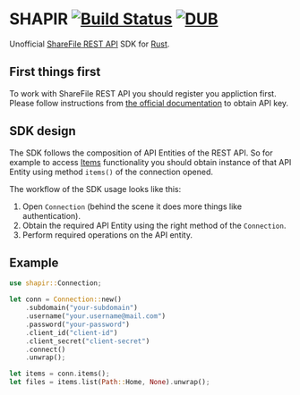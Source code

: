 # SHAPIR [![Build Status](https://travis-ci.org/workanator/shapir.svg?branch=master)](https://travis-ci.org/workanator/shapir) [![DUB](https://img.shields.io/dub/l/vibe-d.svg)](https://github.com/workanator/shapir/blob/master/LICENSE)  
Unofficial [ShareFile REST API](http://api.sharefile.com/rest/) SDK for [Rust](https://www.rust-lang.org/).

## First things first

To work with ShareFile REST API you should register you appliction first. Please follow instructions from [the official documentation](http://api.sharefile.com/rest/login.aspx?displayMessage=1&referrer=/rest/oauth2-request.aspx) to obtain API key.

## SDK design

The SDK follows the composition of API Entities of the REST API. So for example to access [Items](http://api.sharefile.com/rest/docs/resource.aspx?name=Items) functionality you should obtain instance of that API Entity using method `items()` of the connection opened.

The workflow of the SDK usage looks like this:

1. Open `Connection` (behind the scene it does more things like authentication).  
2. Obtain the required API Entity using the right method of the `Connection`.  
3. Perform required operations on the API entity.  

## Example

```rust
use shapir::Connection;

let conn = Connection::new()
	.subdomain("your-subdomain")
	.username("your.username@mail.com")
	.password("your-password")
	.client_id("client-id")
	.client_secret("client-secret")
	.connect()
	.unwrap();

let items = conn.items();
let files = items.list(Path::Home, None).unwrap();
```
